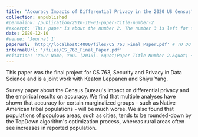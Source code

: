```yaml
---
title: "Accuracy Impacts of Differential Privacy in the 2020 US Census"
collection: unpublished
#permalink: /publication/2010-10-01-paper-title-number-2
#excerpt: 'This paper is about the number 2. The number 3 is left for future work.'
date: 2020-12-10
#venue: 'Journal 1'
paperurl: 'http://localhost:4000/files/CS_763_Final_Paper.pdf' # TO DO - update
internalUrl: '/files/CS_763_Final_Paper.pdf' 
#citation: 'Your Name, You. (2010). &quot;Paper Title Number 2.&quot; <i>Journal 1</i>. 1(2).'
---
```

This paper was the final project for CS 763, Security and Privacy in Data Science and is a joint work with Keaton Leppanen and Shiyu Yang.

Survey paper about the Census Bureau's impact on differential privacy and the empirical results on accuracy. We find that multiple analyses have shown that accuracy for certain marginalized groups - such as Native American tribal populations - will be much worse. We also found that populations of populous areas, such as cities, tends to be rounded-down by the TopDown algorithm's optimization process, whereas rural areas often see increases in reported population.

